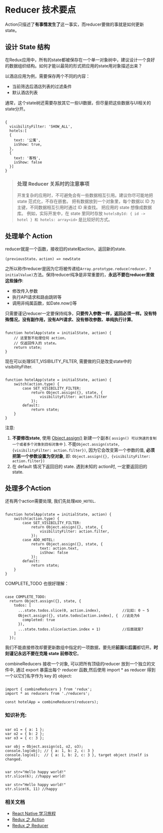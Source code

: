 # Reducer 技术要点

Action只描述了**有事情发生了**这一事实，而reducer要做的事就是如何更新state。

## 设计 State 结构
在Redux应用中，所有的state都被保存在一个单一对象树中，建议设计一个良好的数据组织结构。如何才能以最简的形式把应用的state用对象描述出来？

以酒店应用为例，需要保存两个不同的内容：
* 当前筛选后酒店列表的过滤条件
* 默认酒店列表

通常，这个state树还需要存放其它一些UI数据，但尽量把这些数据与UI相关的state分开。

<pre><code>
{
  visibilityFilter: 'SHOW_ALL',
  hotels:[
  {
    text: '公寓',
    isShow: true,
  },
  {
    text: '客栈',
    isShow: false
  }]
}
</code></pre>

> ### 处理 Reducer 关系时的注意事项
> 开发复杂的应用时，不可避免会有一些数据相互引用。建议你尽可能地把 state 范式化，不存在嵌套。
> 把有数据放到一个对象里，每个数据以 ID 为主键，不同数据相互引用时通过 ID 来查找。
> 把应用的 state 想像成数据库。
> 例如，实际开发中，在 state 里同时存放 `hotelsById: { id -> hotel } 和 hotels: array<id>` 是比较好的方式。

## 处理单个 Action
reducer就是一个函数，接收旧的state和action，返回新的state.

`(previousState，action) => newState`

之所以称作reducer是因为它将被传递给`Array.prototype.reduce(reducer，?initialValue)`方法。保持reducer纯净是非常重要的，**永远不要在reducer里做这些操作**:
* 修改传入参数
* 执行API请求和路由跳转等
* 调用非纯属函数，如Date.now()等

只需要谨记reducer一定要保持纯净，**只要传入参数一样，返回必须一样。没有特殊情况，没有副作用，没有API请求、没有修改参数、单纯执行计算**。

<pre><code>
function hotelApp(state = initialState, action) {
    // 这里暂不处理任何 action，
    // 仅返回传入的 state。
    return state;
}
</code></pre>

现在可以处理SET_VISIBILITY_FILTER, 需要做的只是改变state中的visibilityFilter.
<pre><code>
function hotelApp(state = initialState, action) {
    switch(action.type) {
        case SET_VISIBILITY_FILTER:
            return Object.assign({}, state, {
                visibilityFilter: action.filter
            });
        default:
            return state;
    }
}
</code></pre>

注意:
1. **不要修改state**, 使用 [Object.assign()](https://cnodejs.org/topic/56c49662db16d3343df34b13) 新建一个副本( `assign() 可以快速的复制一个或者多个对象到目标对象中` ). 不能`Object.assign(state, {visibilityFilter: action.filter})`, 因为它会改变第一个参数的值, **必须把第一个参数设置为空对象**, 即: `Object.assign({}, {visibilityFilter: action.filter})`
2. 在 default 情况下返回旧的 state. 遇到未知的 action时, 一定要返回旧的state.

## 处理多个Action
还有两个action需要处理, 我们先处理`ADD_HOTEL`.
<pre><code>
function hotelApp(state = initialState, action) {
    switch(action.type) {
        case SET_VISIBILITY_FILTER:
            return Object.assign({}, state, {
                visibilityFilter: action.filter,
            });
        case ADD_HOTEL:
            return Object.assign({}, state, {
                text: action.text,
                isShow: false
            });
        default:
            return state;
    }
}
</code></pre>

COMPLETE_TODO 也很好理解：
<pre><code>
case COMPLETE_TODO:
  return Object.assign({}, state, {
    todos: [
      ...state.todos.slice(0, action.index),          //比如: 0 ~ 5
      Object.assign({}, state.todos[action.index], {  //此处为6
        completed: true
      }),
      ...state.todos.slice(action.index + 1)          //后面就是7
    ]
  });
</code></pre>
我们不能直接修改却要更新数组中指定的一项数据，要先把**前面**和**后面**都切开。**时刻谨记永远不要在克隆 state 前修改它**。

combineReducers 接收一个对象, 可以把所有顶级的reducer 放到一个独立的文件中, 通过 export 暴露出每个 reducer 函数,然后使用 import * as reducer 得到一个以它们名字作为 key 的 object:
<pre><code>
import { combineReducers } from 'redux';
import * as reducers from './reducers';

const hotelApp = combineReducers(reducers);
</code></pre>

### 知识补充:
<pre><code>
var o1 = { a: 1 };
var o2 = { b: 2 };
var o3 = { c: 3 };

var obj = Object.assign(o1, o2, o3);
console.log(obj); // { a: 1, b: 2, c: 3 }
console.log(o1);  // { a: 1, b: 2, c: 3 }, target object itself is changed.
</code></pre>

<pre><code>
var str="Hello happy world!"
str.slice(6); //happy world!

var str="Hello happy world!"
str.slice(6, 11) //happy
</code></pre>


### 相关文档
* [React Native 学习旅程](https://github.com/Kennytian/learning-react-native/blob/master/README.md)
* [Redux 之 Action](https://github.com/Kennytian/learning-react-native/blob/master/redux/action.md)
* [Redux 之 Reducer](https://github.com/Kennytian/learning-react-native/blob/master/redux/reducer.md)





